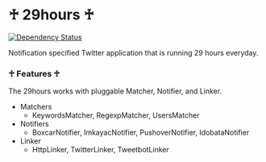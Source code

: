 # ♰ 29hours ♰

[![Dependency Status](https://gemnasium.com/june29/29hours.png)](https://gemnasium.com/june29/29hours)

Notification specified Twitter application that is running 29 hours everyday.

### ♰ Features ♰

The 29hours works with pluggable Matcher, Notifier, and Linker.

- Matchers
  - KeywordsMatcher, RegexpMatcher, UsersMatcher
- Notifiers
  - BoxcarNotifier, ImkayacNotifier, PushoverNotifier, IdobataNotifier
- Linker
  - HttpLinker, TwitterLinker, TweetbotLinker
